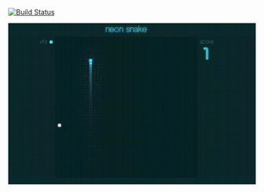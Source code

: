 [![Build Status](https://travis-ci.org/kresli/neon-snake.svg?branch=master)](https://travis-ci.org/kresli/neon-snake)

![](public/preview.gif)
